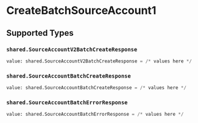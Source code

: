 # CreateBatchSourceAccount1


## Supported Types

### `shared.SourceAccountV2BatchCreateResponse`

```python
value: shared.SourceAccountV2BatchCreateResponse = /* values here */
```

### `shared.SourceAccountBatchCreateResponse`

```python
value: shared.SourceAccountBatchCreateResponse = /* values here */
```

### `shared.SourceAccountBatchErrorResponse`

```python
value: shared.SourceAccountBatchErrorResponse = /* values here */
```

